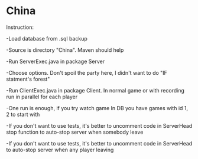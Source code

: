 # China
Instruction:

-Load database from .sql backup

-Source is directory "China". Maven should help

-Run ServerExec.java in package Server

-Choose options. Don't spoil the party here, I didn't want to do "IF statment's forest"

-Run ClientExec.java in package Client. In normal game or with recording run in parallel for each player

-One run is enough, if you try watch game In DB you have games with id 1, 2 to start with

-If you don't want to use tests, it's better to uncomment code in ServerHead stop function to auto-stop server when somebody leave

-If you don't want to use tests, it's better to uncomment code in ServerHead to auto-stop server when any player leaving
